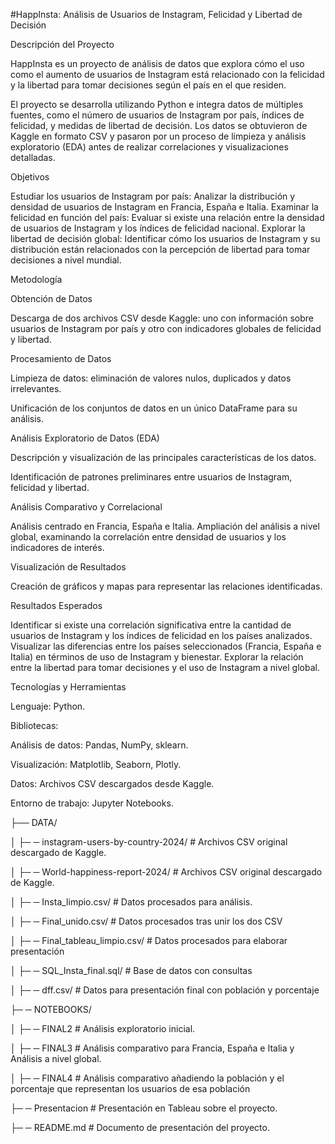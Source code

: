
#HappInsta: Análisis de Usuarios de Instagram, Felicidad y Libertad de Decisión

Descripción del Proyecto

  HappInsta es un proyecto de análisis de datos que explora cómo el uso como el aumento de usuarios de Instagram está relacionado con la felicidad y la libertad para tomar decisiones según el país en el que residen. 
  
  El proyecto se desarrolla utilizando Python e integra datos de múltiples fuentes, como el número de usuarios de Instagram por país, índices de felicidad, y medidas de libertad de decisión. Los datos se 
  obtuvieron de Kaggle en formato CSV y pasaron por un proceso de limpieza y análisis exploratorio (EDA) antes de realizar correlaciones y visualizaciones detalladas.

Objetivos

  Estudiar los usuarios de Instagram por país: Analizar la distribución y densidad de usuarios de Instagram en Francia, España e Italia.
  Examinar la felicidad en función del país: Evaluar si existe una relación entre la densidad de usuarios de Instagram y los índices de felicidad nacional.
  Explorar la libertad de decisión global: Identificar cómo los usuarios de Instagram y su distribución están relacionados con la percepción de libertad para tomar decisiones a nivel mundial.

Metodología

Obtención de Datos

Descarga de dos archivos CSV desde Kaggle: uno con información sobre usuarios de Instagram por país y otro con indicadores globales de felicidad y libertad.

Procesamiento de Datos

  Limpieza de datos: eliminación de valores nulos, duplicados y datos irrelevantes.
  
  Unificación de los conjuntos de datos en un único DataFrame para su análisis.
  
  Análisis Exploratorio de Datos (EDA)
  
  Descripción y visualización de las principales características de los datos.
  
  Identificación de patrones preliminares entre usuarios de Instagram, felicidad y libertad.
  
  Análisis Comparativo y Correlacional
  
  Análisis centrado en Francia, España e Italia.
    Ampliación del análisis a nivel global, examinando la correlación entre densidad de usuarios y los indicadores de interés.
  
  Visualización de Resultados
  
  Creación de gráficos y mapas para representar las relaciones identificadas.

Resultados Esperados

  Identificar si existe una correlación significativa entre la cantidad de usuarios de Instagram y los índices de felicidad en los países analizados.
  Visualizar las diferencias entre los países seleccionados (Francia, España e Italia) en términos de uso de Instagram y bienestar.
  Explorar la relación entre la libertad para tomar decisiones y el uso de Instagram a nivel global.

Tecnologías y Herramientas

Lenguaje: Python.

Bibliotecas:

  Análisis de datos: Pandas, NumPy, sklearn.
    
  Visualización: Matplotlib, Seaborn, Plotly.
    
  Datos: Archivos CSV descargados desde Kaggle.
   
  Entorno de trabajo: Jupyter Notebooks.



├── DATA/

│   ├─ ─ instagram-users-by-country-2024/                # Archivos CSV original descargado de Kaggle.

│   ├─ ─ World-happiness-report-2024/                # Archivos CSV original descargado de Kaggle.

│   ├─ ─ Insta_limpio.csv/          # Datos procesados para análisis.

│   ├─ ─ Final_unido.csv/  # Datos procesados tras unir los dos CSV

│   ├─ ─ Final_tableau_limpio.csv/    # Datos procesados para elaborar presentación

│   ├─ ─ SQL_Insta_final.sql/ # Base de datos con consultas

│   ├─ ─ dff.csv/ # Datos para presentación final con población y porcentaje


├─ ─ NOTEBOOKS/

│   ├─ ─ FINAL2          # Análisis exploratorio inicial.

│   ├─ ─ FINAL3          # Análisis comparativo para Francia, España e Italia y Análisis a nivel global.

│   ├─ ─ FINAL4         # Análisis comparativo añadiendo la población y el porcentaje que representan los usuarios de esa población

├─ ─ Presentacion        # Presentación en Tableau sobre el proyecto.

├─ ─ README.md           # Documento de presentación del proyecto.

